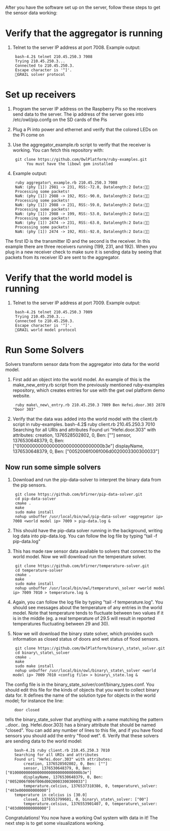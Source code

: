 After you have the software set up on the server, follow these steps to get the sensor data working:

Verify that the aggregator is running
=====================================
1. Telnet to the server IP address at port 7008. Example output:

		bash-4.2$ telnet 210.45.250.3 7008
		Trying 210.45.250.3...
		Connected to 210.45.250.3.
		Escape character is '^]'.
		GRAIL solver protocol

Set up receivers
===================
1. Program the server IP address on the Raspberry Pis so the receivers send data to the server.
The ip address of the server goes into /etc/owl/pip.confg on the SD cards of the Pis
2. Plug a Pi into power and ethernet and verify that the colored LEDs on the Pi come on
3. Use the aggregator\_example.rb script to verify that the receiver is working. You can fetch this repository with:

		git clone https://github.com/OwlPlatform/ruby-examples.git
             You must have the libowl gem installed
4. Example output:

		ruby aggregator\_example.rb 210.45.250.3 7008
		NaN: (phy [1]) 2981 -> 231, RSS:-72.0, Datalength:2 Data:
		Processing some packets!
		NaN: (phy [1]) 2988 -> 192, RSS:-90.0, Datalength:2 Data:
		Processing some packets!
		NaN: (phy [1]) 2988 -> 231, RSS:-59.0, Datalength:2 Data:
		Processing some packets!
		NaN: (phy [1]) 2988 -> 199, RSS:-53.0, Datalength:2 Data:
		Processing some packets!
		NaN: (phy [1]) 2474 -> 231, RSS:-63.0, Datalength:2 Data:
		Processing some packets!
		NaN: (phy [1]) 2474 -> 192, RSS:-92.0, Datalength:2 Data:
The first ID is the transmitter ID and the second is the receiver. In this example there are three receivers running (199, 231, and 192). When you plug in a new receiver check to make sure it is sending data by seeing that packets from its receiver ID are sent to the aggregator.


Verify that the world model is running
======================================
1. Telnet to the server IP address at port 7009. Example output:

		bash-4.2$ telnet 210.45.250.3 7009
		Trying 210.45.250.3...
		Connected to 210.45.250.3.
		Escape character is '^]'.
		GRAIL world model protocol

Run Some Solvers
================
Solvers transform sensor data from the aggregator into data for the world model.
1. First add an object into the world model. An example of this is the make\_new\_entry.rb script from the previously mentioned ruby-examples repository, which creates entries for use with the gwt owl platform demo website.

		ruby make\_new\_entry.rb 210.45.250.3 7009 Ben Hefei.door.303 2878 "Door 303"

2. Verify that the data was added into the world model with the client.rb script in ruby-examples.
		bash-4.2$ ruby client.rb 210.45.250.3 7010
		Searching for all URIs and attributes
		Found uri "Hefei.door.303" with attributes:
			creation, 1376528502802, 0, Ben: [""]
			sensor, 1376530648379, 0, Ben: ["0100000000000000000000000000000b3e"]
			displayName, 1376530648379, 0, Ben: ["0052006f006f006d0020003300300033"]

Now run some simple solvers
---------------------------
1. Download and run the pip-data-solver to interpret the binary data from the pip sensors.

		git clone https://github.com/bfirner/pip-data-solver.git
		cd pip-data-solver
		cmake .
		make
		sudo make install
		nohup unbuffer /usr/local/bin/owl/pip-data-solver <aggregator ip> 7008 <world model ip> 7009 > pip-data.log &

2. This should have the pip-data solver running in the background, writing log data into pip-data.log. You can follow the log file by typing "tail -f pip-data.log"
3. This has made raw sensor data available to solvers that connect to the world model. Now we will download run the temperature solver.

		git clone https://github.com/bfirner/temperature-solver.git
		cd temperature-solver
		cmake .
		make
		sudo make install
		nohup unbuffer /usr/local/bin/owl/temperature\_solver <world model ip> 7009 7010 > temperature.log &

4. Again, you can follow the log file by typing "tail -f temperature.log". You should see messages about the temperature of any entries in the world model. Note that temperature tends to fluctuate between two values if it is in the middle (eg. a real temperature of 29.5 will result in reported temperatures fluctuating between 29 and 30).
5. Now we will download the binary state solver, which provides such information as closed status of doors and wet status of flood sensors.

		git clone https://github.com/OwlPlatform/binary\_state\_solver.git
		cd binary\_state\_solver
		cmake .
		make
		sudo make install
		nohup unbuffer /usr/local/bin/owl/binary\_state\_solver <world model ip> 7009 7010 <config file> > binary\_state.log &
The config file is in the binary\_state\_solver/conf/binary\_types.conf. You should edit this file for the kinds of objects that you want to collect binary data for. It defines the name of the solution type for objects in the world model; for instance the line:

		door closed
tells the binary\_state\_solver that anything with a name matching the pattern .*\.door\..* (eg. Hefei.door.303) has a binary attribute that should be named "closed". You can add any number of lines to this file, and if you have flood sensors you should add the entry "flood wet".
6. Verify that these solvers are sending data to the world model:

		bash-4.2$ ruby client.rb 210.45.250.3 7010
		Searching for all URIs and attributes
		Found uri "Hefei.door.303" with attributes:
			creation, 1376528502802, 0, Ben: [""]
			sensor, 1376530648379, 0, Ben: ["0100000000000000000000000000000b3e"]
			displayName, 1376530648379, 0, Ben: ["0052006f006f006d0020003300300033"]
			temperature.celcius, 1376537310386, 0, temperature\_solver: ["403e000000000000"]
		temperature in celcius is [30.0]
			closed, 1376553799601, 0, binary\_state\_solver: ["00"]
			temperature.celsius, 1376553901407, 0, temperature\_solver: ["403d000000000000"]

Congratulations! You now have a working Owl system with data in it! The next step is to get some visualizations working.
